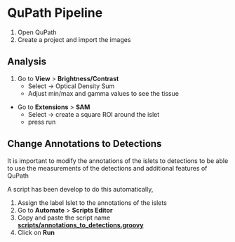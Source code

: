 # QuPath Pipeline

1. Open QuPath
2. Create a project and import the images


## Analysis

1. Go to **View** > **Brightness/Contrast** 
   * Select -> Optical Density Sum
   * Adjust min/max and gamma values to see the tissue
 * Go to **Extensions** > **SAM**
   * Select -> create a square ROI around the islet
   * press run 



## Change Annotations to Detections

It is important to modify the annotations of the islets to detections to be able to use the measurements of the detections and additional features of QuPath

A script has been develop to do this automatically, 

1. Assign the label Islet to the annotations of the islets
2. Go to **Automate** > **Scripts Editor**
3. Copy and paste the script name [**scripts/annotations_to_detections.groovy**](scripts/annotations_to_detections.groovy)
4. Click on **Run**